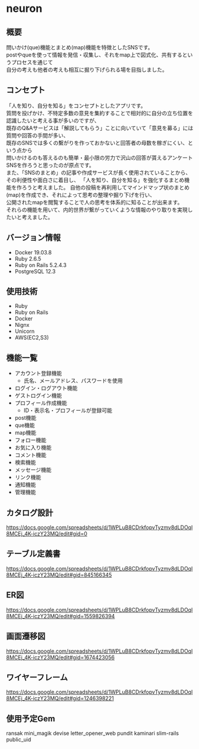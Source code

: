 # neuron

## 概要
問いかけ(que)機能とまとめ(map)機能を特徴としたSNSです。  
postやqueを使って情報を発信・収集し、それをmap上で図式化、共有するというプロセスを通じて  
自分の考えも他者の考えも相互に掘り下げられる場を目指しました。

## コンセプト
「人を知り、自分を知る」をコンセプトとしたアプリです。  
質問を投げかけ、不特定多数の意見を集約することで相対的に自分の立ち位置を認識したいと考える事が多いのですが、  
既存のQ&Aサービスは「解説してもらう」ことに向いていて「意見を募る」には質問や回答の手間が多い、  
既存のSNSでは多くの繫がりを作っておかないと回答者の母数を稼ぎにくい、という点から  
問いかけるのも答えるのも簡単・最小限の労力で沢山の回答が貰えるアンケートSNSを作ろうと思ったのが原点です。  
また、「SNSのまとめ」の記事や作成サービスが長く使用されていることから、その利便性や面白さに着目し、
「人を知り、自分を知る」を強化するまとめ機能を作ろうと考えました。
自他の投稿を再利用してマインドマップ状のまとめ(map)を作成でき、それによって思考の整理や掘り下げを行い、  
公開されたmapを閲覧することで人の思考を体系的に知ることが出来ます。  
それらの機能を用いて、内的世界が繋がっていくような情報のやり取りを実現したいと考えました。

## バージョン情報
- Docker 19.03.8
- Ruby 2.6.5
- Ruby on Rails 5.2.4.3
- PostgreSQL 12.3

## 使用技術
- Ruby
- Ruby on Rails
- Docker
- Nignx
- Unicorn
- AWS(EC2,S3)

## 機能一覧
- アカウント登録機能
  - 氏名、メールアドレス、パスワードを使用
- ログイン・ログアウト機能
- ゲストログイン機能
- プロフィール作成機能
  - ID・表示名・プロフィールが登録可能
- post機能
- que機能
- map機能
- フォロー機能
- お気に入り機能
- コメント機能
- 検索機能
- メッセージ機能
- リンク機能
- 通知機能
- 管理機能

## カタログ設計
https://docs.google.com/spreadsheets/d/1WPLuB8CDrkfopvTyzmv8dLDOql8MCEj_4K-iczY23MQ/edit#gid=0

## テーブル定義書
https://docs.google.com/spreadsheets/d/1WPLuB8CDrkfopvTyzmv8dLDOql8MCEj_4K-iczY23MQ/edit#gid=845166345

## ER図
https://docs.google.com/spreadsheets/d/1WPLuB8CDrkfopvTyzmv8dLDOql8MCEj_4K-iczY23MQ/edit#gid=1559826394

## 画面遷移図
https://docs.google.com/spreadsheets/d/1WPLuB8CDrkfopvTyzmv8dLDOql8MCEj_4K-iczY23MQ/edit#gid=1674423056

## ワイヤーフレーム
https://docs.google.com/spreadsheets/d/1WPLuB8CDrkfopvTyzmv8dLDOql8MCEj_4K-iczY23MQ/edit#gid=1246398221

## 使用予定Gem
ransak
mini_magik
devise
letter_opener_web
pundit
kaminari
slim-rails
public_uid
